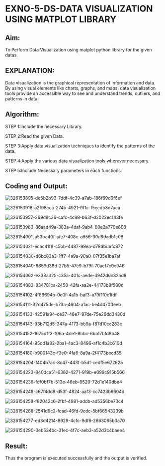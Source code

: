 # EXNO-5-DS-DATA VISUALIZATION USING MATPLOT LIBRARY

## Aim:
  To Perform Data Visualization using matplot python library for the given datas.

## EXPLANATION:
Data visualization is the graphical representation of information and data. By using visual elements like charts, graphs, and maps, data visualization tools provide an accessible way to see and understand trends, outliers, and patterns in data.

## Algorithm:
STEP 1:Include the necessary Library.

STEP 2:Read the given Data.

STEP 3:Apply data visualization techniques to identify the patterns of the data.

STEP 4:Apply the various data visualization tools wherever necessary.

STEP 5:Include Necessary parameters in each functions.

## Coding and Output:

![326153895-de5b2b93-7ddf-4c39-a7ab-186f69d0f6ef](https://github.com/Hari-Prasath-P-08/EXNO-5-DS/assets/139455593/4adb0b3b-23da-4be4-a616-ac0219261d1f)

![326153918-a2f98cca-274b-4921-9f1c-f5ecdb8d7aca](https://github.com/Hari-Prasath-P-08/EXNO-5-DS/assets/139455593/9fefc998-d535-4aeb-8820-174fcb7b6992)

![326153957-369d8c36-cafc-4c98-b63f-d2022ec143fe](https://github.com/Hari-Prasath-P-08/EXNO-5-DS/assets/139455593/40f1e387-2504-4053-aa98-a5499da1f33b)

![326153980-86aad49a-383a-4daf-9ab4-00e2a770e808](https://github.com/Hari-Prasath-P-08/EXNO-5-DS/assets/139455593/93e2344f-9ad4-4537-9a23-fa9ce1fdbabe)

![326154001-a53ba40f-afe7-408e-a656-30d8dadb1c08](https://github.com/Hari-Prasath-P-08/EXNO-5-DS/assets/139455593/912b0f31-72c0-43e7-a12b-c2141c7dcdb3)

![326154021-ecac41f8-c5bb-4487-99ea-d78dbd6fc872](https://github.com/Hari-Prasath-P-08/EXNO-5-DS/assets/139455593/f3c9f6ec-12d7-48d5-965b-2950c3185532)

![326154030-d6bc83a3-1ff7-4a9a-90a0-07f35e1ba7af](https://github.com/Hari-Prasath-P-08/EXNO-5-DS/assets/139455593/a23f29be-17bc-4f2d-bc24-df4add56586b)

![326154049-6659d38d-27b5-47e9-b79f-70aef7c9e946](https://github.com/Hari-Prasath-P-08/EXNO-5-DS/assets/139455593/2b398953-bd38-49e4-9a20-773892254121)

![326154062-e333a325-c35a-401c-aede-d942d6c82ad8](https://github.com/Hari-Prasath-P-08/EXNO-5-DS/assets/139455593/8504340d-d2ce-4c78-abcf-5be80f616d29)

![326154082-834781ca-2458-42fa-aa2e-44173b9f580d](https://github.com/Hari-Prasath-P-08/EXNO-5-DS/assets/139455593/3902fea8-a9e2-4bce-9048-6433e8a6e6cc)

![326154102-4f86694b-0c0f-4a1b-baf3-a79f1f0e1fdf](https://github.com/Hari-Prasath-P-08/EXNO-5-DS/assets/139455593/1a25bc35-7ec3-4092-a3dc-fecf784c6f97)

![326154111-32d475de-b73a-4604-a1ac-be4d470ffeeb](https://github.com/Hari-Prasath-P-08/EXNO-5-DS/assets/139455593/85b652a3-e9a1-4321-b8c9-bbb9fca7747e)

![326154133-42591a94-ce37-48e7-97de-75e26dd3430d](https://github.com/Hari-Prasath-P-08/EXNO-5-DS/assets/139455593/12309f30-8f1e-434e-bc87-75ceb97db942)

![326154143-93b712d5-347a-4173-bb9a-f87d10cc283e](https://github.com/Hari-Prasath-P-08/EXNO-5-DS/assets/139455593/d0943f03-317c-4737-b319-793d91fef617)

![326154152-1675d1f3-f06a-4de1-8bbc-6ba17bfd8b48](https://github.com/Hari-Prasath-P-08/EXNO-5-DS/assets/139455593/c2053c6f-b96a-4c41-897c-aa5d475938a3)

![326154164-95dd1a82-2ba1-4ac3-8496-af1c4b3c610d](https://github.com/Hari-Prasath-P-08/EXNO-5-DS/assets/139455593/f6ded9df-313c-4805-9150-42529c8ee3a0)

![326154180-b900143c-f3e0-4fa6-8a9a-2f4173becd35](https://github.com/Hari-Prasath-P-08/EXNO-5-DS/assets/139455593/fa94c54c-7fb2-4fd0-b493-631f10887e20)

![326154204-f404b7ac-8c47-443f-b5df-cedf5e672625](https://github.com/Hari-Prasath-P-08/EXNO-5-DS/assets/139455593/64289113-e39d-4a61-86bf-394bfb661991)

![326154223-840dca51-6382-4271-919b-e099c915b566](https://github.com/Hari-Prasath-P-08/EXNO-5-DS/assets/139455593/fae3b3d2-380b-41e6-93b9-8700944bb329)

![326154236-fdf0bf7b-513e-46eb-9520-72d1e140dbe4](https://github.com/Hari-Prasath-P-08/EXNO-5-DS/assets/139455593/ed6efaef-3fcd-42c8-8a7a-a9b142a47952)

![326154248-c67f4dd8-d53f-4824-aaf3-cc7423b6604d](https://github.com/Hari-Prasath-P-08/EXNO-5-DS/assets/139455593/f59d082e-31d3-466f-81df-d46c1856e0e0)

![326154258-f82042c6-2fbf-4981-addb-ad5356be73c4](https://github.com/Hari-Prasath-P-08/EXNO-5-DS/assets/139455593/0f6ef4ea-791f-45cd-89ec-29a3a32ad4a9)

![326154268-2541d9c2-fcad-46fd-9cdc-5bf66543239b](https://github.com/Hari-Prasath-P-08/EXNO-5-DS/assets/139455593/fd151667-0491-48a8-ac4d-0adcac35a9e5)

![326154277-ed3d4214-8929-4cfc-9df6-2663065b3a70](https://github.com/Hari-Prasath-P-08/EXNO-5-DS/assets/139455593/263e7ecc-8b06-4269-ac40-af3688fcf5ae)

![326154290-0eb534bc-31ec-4f7c-aeb3-a52d3c4baee4](https://github.com/Hari-Prasath-P-08/EXNO-5-DS/assets/139455593/7d3bd56b-caaf-4c46-8c26-8dfb8130f76c)

## Result:
Thus the program is executed successfully and the output is verified.
